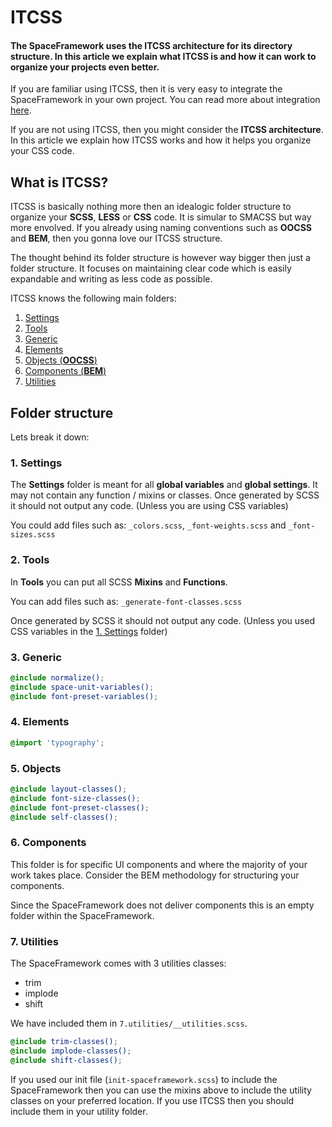 # ITCSS

#### The SpaceFramework uses the ITCSS architecture for its directory structure. In this article we explain what ITCSS is and how it can work to organize your projects even better. 

If you are familiar using ITCSS, then it is very easy to integrate the SpaceFramework in your own project. You can read more about integration [here](getting-started/integration). 

If you are not using ITCSS, then you might consider the **ITCSS architecture**. In this article we explain how ITCSS works and how it helps you organize your CSS code.

## What is ITCSS?
ITCSS is basically nothing more then an idealogic folder structure to organize your **SCSS**, **LESS** or **CSS** code. It is simular to SMACSS but way more envolved. If you already using naming conventions such as **OOCSS** and **BEM**, then you gonna love our ITCSS structure. 

The thought behind its folder structure is however way bigger then just a folder structure. It focuses on maintaining clear code which is easily expandable and writing as less code as possible. 

ITCSS knows the following main folders:

1. [Settings](#_1-settings)
2. [Tools](#_2-tools)
3. [Generic](#_3-generic)
4. [Elements](#_4-elements)
5. [Objects (**OOCSS**)](#_5-objects)
6. [Components (**BEM**)](#_6-components)
7. [Utilities](#_7-utilities)


## Folder structure

Lets break it down:


### 1. Settings
The **Settings** folder is meant for all **global variables** and **global settings**. It may not contain any function / mixins or classes. Once generated by SCSS it should not output any code. (Unless you are using CSS variables)

You could add files such as:
`_colors.scss`, `_font-weights.scss` and `_font-sizes.scss`


### 2. Tools
In **Tools** you can put all SCSS **Mixins** and **Functions**.

You can add files such as: 
`_generate-font-classes.scss`

Once generated by SCSS it should not output any code. (Unless you used CSS variables in the [1. Settings](#_1-settings) folder)

 
### 3. Generic
```scss
@include normalize();
@include space-unit-variables();
@include font-preset-variables();
```


 
### 4. Elements
```scss
@import 'typography';
```

 
### 5. Objects
```scss
@include layout-classes();
@include font-size-classes();
@include font-preset-classes();
@include self-classes();
```
 
### 6. Components
This folder is for specific UI components and where the majority of your work takes place. Consider the BEM methodology for structuring your components. 

Since the SpaceFramework does not deliver components this is an empty folder within the SpaceFramework.
 
### 7. Utilities
The SpaceFramework comes with 3 utilities classes: 
- trim
- implode
- shift

We have included them in `7.utilities/__utilities.scss`. 
```scss
@include trim-classes();
@include implode-classes();
@include shift-classes();
```
If you used our init file (`init-spaceframework.scss`) to include the SpaceFramework then you can use the mixins above to include the utility classes on your preferred location. If you use ITCSS then you should include them in your utility folder. 


